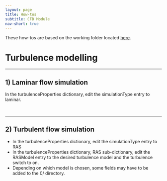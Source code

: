 ```yaml
---
layout: page
title: How-tos
subtitle: CFD Module
nav-short: true
---
```


These how-tos are based on the working folder located [here](https://github.com/vincentcasseau/hyStrath/tree/master/run/hyStrath/hy2Foam/genericCase).  

# Turbulence modelling

---
## 1) Laminar flow simulation 
  
In the <dict>turbulenceProperties</dict> dictionary, edit the <dictkey>simulationType</dictkey> entry to <dictval>laminar</dictval>.

<br>

---

## 2) Turbulent flow simulation

+ In the <dict>turbulenceProperties</dict> dictionary, edit the <dictkey>simulationType</dictkey> entry to <dictval>RAS</dictval>  
+ In the <dict>turbulenceProperties</dict> dictionary, <subdict>RAS</subdict> sub-dictionary, edit the <dictkey>RASModel</dictkey> entry to the desired turbulence model and the <dictkey>turbulence</dictkey> switch to <dictval>on</dictval>.
+ Depending on which model is chosen, some fields may have to be added to the <dirname>0/</dirname> directory.

